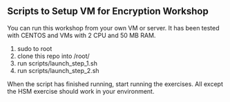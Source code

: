 ## Scripts to Setup VM for Encryption Workshop

You can run this workshop from your own VM or server.  It has been tested
with CENTOS and VMs with 2 CPU and 50 MB RAM.

 1) sudo to root
 2) clone this repo into /root/
 2) run scripts/launch_step_1.sh
 3) run scripts/launch_step_2.sh
 
 When the script has finished running, start running the exercises.  All
 except the HSM exercise should work in your environment.
 
 